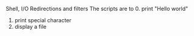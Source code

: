 Shell, I/O Redirections and filters
The scripts are to 
0. print "Hello world"
1. print special character
2. display a file